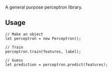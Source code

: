 A general purpose perceptron library.

## Usage

```
// Make an object
let perceptron = new Perceptron();

// Train
perceptron.train(features, label);

// Guess
let prediction = perceptron.predict(features);
```
